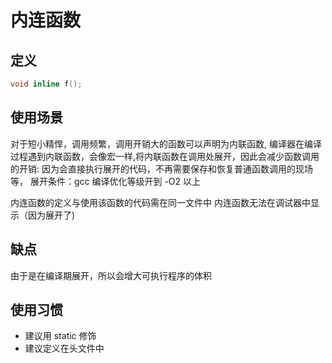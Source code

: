 内连函数
========

定义
----

```c
void inline f();
```

使用场景
--------

对于短小精悍，调用频繁，调用开销大的函数可以声明为内联函数,
编译器在编译过程遇到内联函数，会像宏一样,将内联函数在调用处展开，因此会减少函数调用的开销:
因为会直接执行展开的代码，不再需要保存和恢复普通函数调用的现场等，
展开条件：gcc 编译优化等级开到 -O2 以上

内连函数的定义与使用该函数的代码需在同一文件中
内连函数无法在调试器中显示（因为展开了)

缺点
----

由于是在编译期展开，所以会增大可执行程序的体积

使用习惯
--------

- 建议用 static 修饰
- 建议定义在头文件中
